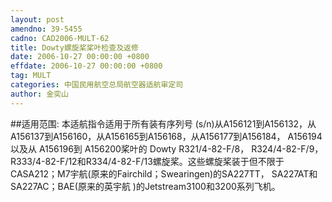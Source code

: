 ```yaml
---
layout: post
amendno: 39-5455
cadno: CAD2006-MULT-62
title: Dowty螺旋桨桨叶检查及返修
date: 2006-10-27 00:00:00 +0800
effdate: 2006-10-27 00:00:00 +0800
tag: MULT
categories: 中国民用航空总局航空器适航审定司
author: 金奕山
---
```


##适用范围:
本适航指令适用于所有装有序列号 (s/n)从A156121到A156132，从 A156137到A156160，从A156165到A156168，从A156177到A156184， A156194以及从 A156196到 A156200桨叶的 Dowty R321/4-82-F/8， R324/4-82-F/9，R333/4-82-F/12和R334/4-82-F/13螺旋桨。这些螺旋桨装于但不限于 CASA212；M7宇航(原来的Fairchild；Swearingen)的SA227TT， SA227AT和SA227AC；BAE(原来的英宇航 )的Jetstream3100和3200系列飞机。


